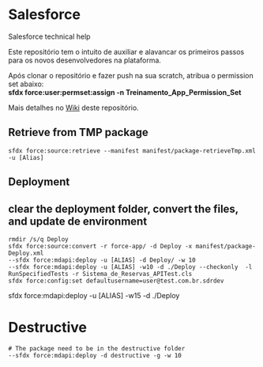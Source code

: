 # Salesforce
Salesforce technical help

Este repositório tem o intuito de auxiliar e alavancar os primeiros passos para os novos desenvolvedores na plataforma.

Após clonar o repositório e fazer push na sua scratch, atribua o permission set abaixo:</br>
    <b>sfdx force:user:permset:assign -n Treinamento_App_Permission_Set </b>


Mais detalhes no <a href="https://github.com/charleston76/Salesforce/wiki">Wiki</a> deste repositório.

## Retrieve from TMP package
    sfdx force:source:retrieve --manifest manifest/package-retrieveTmp.xml -u [Alias]

## Deployment
## clear the deployment folder, convert the files, and update de environment
    rmdir /s/q Deploy
    sfdx force:source:convert -r force-app/ -d Deploy -x manifest/package-Deploy.xml
    --sfdx force:mdapi:deploy -u [ALIAS] -d Deploy/ -w 10
    --sfdx force:mdapi:deploy -u [ALIAS] -w10 -d ./Deploy --checkonly  -l RunSpecifiedTests -r Sistema_de_Reservas_APITest.cls
    sfdx force:config:set defaultusername=user@test.com.br.sdrdev
sfdx force:mdapi:deploy -u [ALIAS] -w15 -d ./Deploy

# Destructive 
    # The package need to be in the destructive folder
    --sfdx force:mdapi:deploy -d destructive -g -w 10
